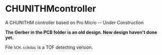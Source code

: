 # CHUNITHMcontroller
A CHUNITHM controller based on Pro Micro
-- Under Construction

**The Gerber in the PCB folder is an old design. New design haven't done yet.** 

File `SCH.schdoc` is a TOF detecting version. 
